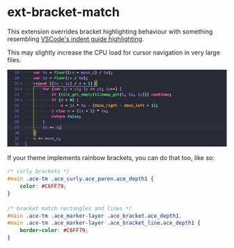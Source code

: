 # ext-bracket-match
This extension overrides bracket highlighting behaviour with something resembling [VSCode's indent guide highlighting](https://code.visualstudio.com/updates/v1_23#_highlighted-indent-guides).

This may slightly increase the CPU load for cursor navigation in very large files.

![screenshot](./ext-bracket-match.png)

If your theme implements rainbow brackets, you can do that too, like so:
```css
/* curly brackets */
#main .ace-tm .ace_curly.ace_paren.ace_depth1 {
	color: #C6FF79;
}

/* bracket match rectangles and lines */
#main .ace-tm .ace_marker-layer .ace_bracket.ace_depth1,
#main .ace-tm .ace_marker-layer .ace_bracket_line.ace_depth1 {
	border-color: #C6FF79;
}
```